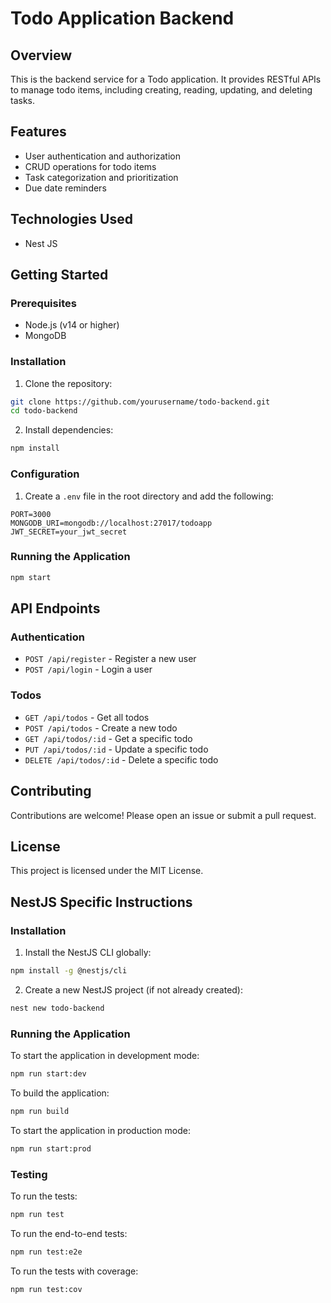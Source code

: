 # Todo Application Backend

## Overview
This is the backend service for a Todo application. It provides RESTful APIs to manage todo items, including creating, reading, updating, and deleting tasks.

## Features
- User authentication and authorization
- CRUD operations for todo items
- Task categorization and prioritization
- Due date reminders

## Technologies Used
- Nest JS

## Getting Started

### Prerequisites
- Node.js (v14 or higher)
- MongoDB

### Installation
1. Clone the repository:
  ```bash
  git clone https://github.com/yourusername/todo-backend.git
  cd todo-backend
  ```
2. Install dependencies:
  ```bash
  npm install
  ```

### Configuration
1. Create a `.env` file in the root directory and add the following:
  ```env
  PORT=3000
  MONGODB_URI=mongodb://localhost:27017/todoapp
  JWT_SECRET=your_jwt_secret
  ```

### Running the Application
```bash
npm start
```

## API Endpoints

### Authentication
- `POST /api/register` - Register a new user
- `POST /api/login` - Login a user

### Todos
- `GET /api/todos` - Get all todos
- `POST /api/todos` - Create a new todo
- `GET /api/todos/:id` - Get a specific todo
- `PUT /api/todos/:id` - Update a specific todo
- `DELETE /api/todos/:id` - Delete a specific todo

## Contributing
Contributions are welcome! Please open an issue or submit a pull request.

## License
This project is licensed under the MIT License.
## NestJS Specific Instructions

### Installation
1. Install the NestJS CLI globally:
  ```bash
  npm install -g @nestjs/cli
  ```

2. Create a new NestJS project (if not already created):
  ```bash
  nest new todo-backend
  ```

### Running the Application
To start the application in development mode:
```bash
npm run start:dev
```

To build the application:
```bash
npm run build
```

To start the application in production mode:
```bash
npm run start:prod
```

### Testing
To run the tests:
```bash
npm run test
```

To run the end-to-end tests:
```bash
npm run test:e2e
```

To run the tests with coverage:
```bash
npm run test:cov
```